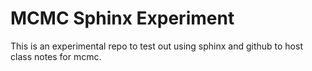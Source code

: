 # MCMC Sphinx Experiment

This is an experimental repo to test out using sphinx and github to host class
notes for mcmc.
